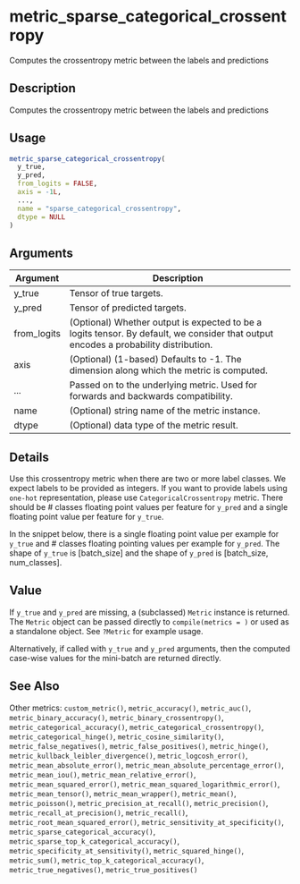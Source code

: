 # metric_sparse_categorical_crossentropy


Computes the crossentropy metric between the labels and predictions




## Description

Computes the crossentropy metric between the labels and predictions





## Usage
```r
metric_sparse_categorical_crossentropy(
  y_true,
  y_pred,
  from_logits = FALSE,
  axis = -1L,
  ...,
  name = "sparse_categorical_crossentropy",
  dtype = NULL
)
```




## Arguments


Argument      |Description
------------- |----------------
y_true | Tensor of true targets.
y_pred | Tensor of predicted targets.
from_logits | (Optional) Whether output is expected to be a logits tensor. By default, we consider that output encodes a probability distribution.
axis | (Optional) (1-based) Defaults to -1. The dimension along which the metric is computed.
... | Passed on to the underlying metric. Used for forwards and backwards compatibility.
name | (Optional) string name of the metric instance.
dtype | (Optional) data type of the metric result.




## Details

Use this crossentropy metric when there are two or more label classes.
We expect labels to be provided as integers. If you want to provide labels
using ``one-hot`` representation, please use ``CategoricalCrossentropy`` metric.
There should be # classes floating point values per feature for ``y_pred``
and a single floating point value per feature for ``y_true``.

In the snippet below, there is a single floating point value per example for
``y_true`` and # classes floating pointing values per example for ``y_pred``.
The shape of ``y_true`` is [batch_size] and the shape of ``y_pred`` is
[batch_size, num_classes].





## Value

If ``y_true`` and ``y_pred`` are missing, a (subclassed) ``Metric``
instance is returned. The ``Metric`` object can be passed directly to
``compile(metrics = )`` or used as a standalone object. See ``?Metric`` for
example usage.

Alternatively, if called with ``y_true`` and ``y_pred`` arguments, then the
computed case-wise values for the mini-batch are returned directly.






## See Also

Other metrics: 
`custom_metric()`,
`metric_accuracy()`,
`metric_auc()`,
`metric_binary_accuracy()`,
`metric_binary_crossentropy()`,
`metric_categorical_accuracy()`,
`metric_categorical_crossentropy()`,
`metric_categorical_hinge()`,
`metric_cosine_similarity()`,
`metric_false_negatives()`,
`metric_false_positives()`,
`metric_hinge()`,
`metric_kullback_leibler_divergence()`,
`metric_logcosh_error()`,
`metric_mean_absolute_error()`,
`metric_mean_absolute_percentage_error()`,
`metric_mean_iou()`,
`metric_mean_relative_error()`,
`metric_mean_squared_error()`,
`metric_mean_squared_logarithmic_error()`,
`metric_mean_tensor()`,
`metric_mean_wrapper()`,
`metric_mean()`,
`metric_poisson()`,
`metric_precision_at_recall()`,
`metric_precision()`,
`metric_recall_at_precision()`,
`metric_recall()`,
`metric_root_mean_squared_error()`,
`metric_sensitivity_at_specificity()`,
`metric_sparse_categorical_accuracy()`,
`metric_sparse_top_k_categorical_accuracy()`,
`metric_specificity_at_sensitivity()`,
`metric_squared_hinge()`,
`metric_sum()`,
`metric_top_k_categorical_accuracy()`,
`metric_true_negatives()`,
`metric_true_positives()`



